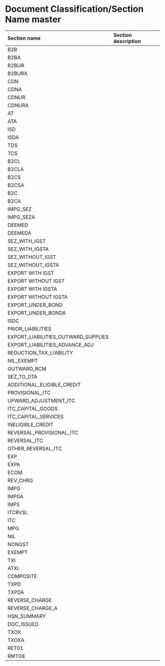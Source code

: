 # Document Classification/Section Name master

| Section name | Section description |
| :--- | :--- |
| B2B |  |
| B2BA |  |
| B2BUR |  |
| B2BURA |  |
| CDN |  |
| CDNA |  |
| CDNUR |  |
| CDNURA |  |
| AT |  |
| ATA |  |
| ISD |  |
| ISDA |  |
| TDS |  |
| TCS |  |
| B2CL |  |
| B2CLA |  |
| B2CS |  |
| B2CSA |  |
| B2C |  |
| B2CA |  |
| IMPG\_SEZ |  |
| IMPG\_SEZA |  |
| DEEMED |  |
| DEEMEDA |  |
| SEZ\_WITH\_IGST |  |
| SEZ\_WITH\_IGSTA |  |
| SEZ\_WITHOUT\_IGST |  |
| SEZ\_WITHOUT\_IGSTA |  |
| EXPORT WITH IGST |  |
| EXPORT WITHOUT IGST |  |
| EXPORT WITH IGSTA |  |
| EXPORT WITHOUT IGSTA |  |
| EXPORT\_UNDER\_BOND |  |
| EXPORT\_UNDER\_BONDA |  |
| ISDC |  |
| PRIOR\_LIABILITIES |  |
| EXPORT\_LIABILITIES\_OUTWARD\_SUPPLIES |  |
| EXPORT\_LIABILITIES\_ADVANCE\_ADJ |  |
| REDUCTION\_TAX\_LIABILITY |  |
| NIL\_EXEMPT |  |
| OUTWARD\_RCM |  |
| SEZ\_TO\_DTA |  |
| ADDITIONAL\_ELIGIBLE\_CREDIT |  |
| PROVISIONAL\_ITC |  |
| UPWARD\_ADJUSTMENT\_ITC |  |
| ITC\_CAPITAL\_GOODS |  |
| ITC\_CAPITAL\_SERVICES |  |
| INELIGIBLE\_CREDIT |  |
| REVERSAL\_PROVISIONAL\_ITC |  |
| REVERSAL\_ITC |  |
| OTHER\_REVERSAL\_ITC |  |
| EXP |  |
| EXPA |  |
| ECOM |  |
| REV\_CHRG |  |
| IMPG |  |
| IMPGA |  |
| IMPS |  |
| ITCRVSL |  |
| ITC |  |
| MPG |  |
| NIL |  |
| NONGST |  |
| EXEMPT |  |
| TXI |  |
| ATXI |  |
| COMPOSITE |  |
| TXPD |  |
| TXPDA |  |
| REVERSE\_CHARGE |  |
| REVERSE\_CHARGE\_A |  |
| HSN\_SUMMARY |  |
| DOC\_ISSUED |  |
| TXOX |  |
| TXOXA |  |
| RET01 |  |
| RMT08 |  |

